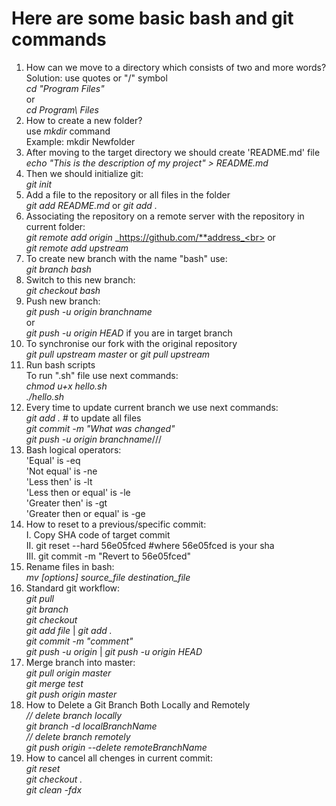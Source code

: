 # Here are some basic bash and git commands
1. How can we move to a directory which consists of two and more words?<br>
Solution: use quotes or "/" symbol<br>
_cd "Program Files"_<br>
or<br>
_cd Program\ Files_<br>
2. How to create a new folder?<br>
use _mkdir_ command<br>
Example: mkdir Newfolder<br>
3. After moving to the target directory we should create 'README.md' file<br>
_echo "This is the description of my project" > README.md_<br>
4. Then we should initialize git:<br>
_git init_<br>
5. Add a file to the repository or all files in the folder<br>
_git add README.md_ or _git add ._<br>
6. Associating the repository on a remote server with the repository in current folder:<br>
_git remote add origin_ _https://github.com/**address_<br>
or <br>
_git remote add upstream <link to remote repository>_
7. To create new branch with the name "bash" use:<br>
_git branch bash_<br>
8. Switch to this new branch:<br>
_git checkout bash_<br>
9. Push new branch:<br>
_git push -u origin branchname_<br>
or<br>
_git push -u origin HEAD_ if you are in target branch<br>
10. To synchronise our fork with the original repository <br>
_git pull upstream master_ or _git pull upstream <branchname>_
11. Run bash scripts<br>
To run ".sh" file use next commands:<br>
_chmod u+x hello.sh_<br>
_./hello.sh_<br>
12. Every time to update current branch we use next commands:<br>
_git add ._ # to update all files<br>
_git commit -m "What was changed"_<br>
_git push -u origin branchname_///<br>
13. Bash logical operators:<br>
'Equal' is -eq<br>
'Not equal' is -ne<br>
'Less then' is -lt<br>
'Less then or equal' is -le<br>
'Greater then' is -gt<br>
'Greater then or equal' is -ge<br>
14. How to reset to a previous/specific commit:<br>
I. Copy SHA code of target commit <br>
II. git reset --hard 56e05fced #where 56e05fced is your sha <br>
III. git commit -m "Revert to 56e05fced" <br>
15. Rename files in bash:<br>
_mv [options] source_file destination_file_ <br>
16. Standard git workflow:<br>
_git pull_<br>
_git branch_<br>
_git checkout <branch>_<br>
_git add file_ | _git add ._<br>
_git commit -m "comment"_<br>
_git push -u origin <branchname>_ | _git push -u origin HEAD_<br>
17. Merge branch into master:<br>
_git pull origin master_<br>
_git merge test_<br>
_git push origin master_<br>
18. How to Delete a Git Branch Both Locally and Remotely<br>
_// delete branch locally_<br>
_git branch -d localBranchName_<br>
_// delete branch remotely_<br>
_git push origin --delete remoteBranchName_<br>
19. How to cancel all chenges in current commit:<br>
    _git reset_<br>
    _git checkout ._<br>
    _git clean -fdx_<br>